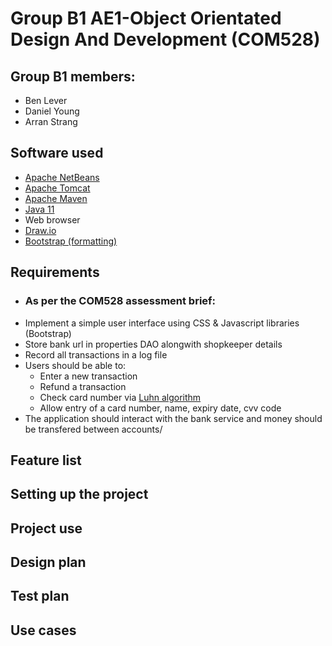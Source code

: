 # Group B1 AE1-Object Orientated Design And Development (COM528)

## Group B1 members:
* Ben Lever 
* Daniel Young 
* Arran Strang

## Software used

* [Apache NetBeans](https://netbeans.apache.org/ "Netbeans link")
* [Apache Tomcat](http://tomcat.apache.org/ "Tomcat link")
* [Apache Maven](https://maven.apache.org/ "Maven link")
* [Java 11](https://jdk.java.net/11/ "Jdk link")
* Web browser
* [Draw.io](https://www.diagrams.net/ "Draw.io download link") 
* [Bootstrap (formatting)](https://getbootstrap.com/ "Bootstrap link")

## Requirements
  * ###  As per the COM528 assessment brief:
  * Implement a simple user interface using CSS & Javascript libraries (Bootstrap)
  * Store bank url in properties DAO alongwith shopkeeper details
  * Record all transactions in a log file
  * Users should be able to:
     * Enter a new transaction
     * Refund a transaction
     * Check card number via [Luhn algorithm](https://en.wikipedia.org/wiki/Luhn_algorithm "Luhn algorthim wiki link")
     *  Allow entry of a card number, name, expiry date, cvv code
  * The application should interact with the bank service and money should be transfered between accounts/

## Feature list

## Setting up the project

## Project use

## Design plan

## Test plan

## Use cases

